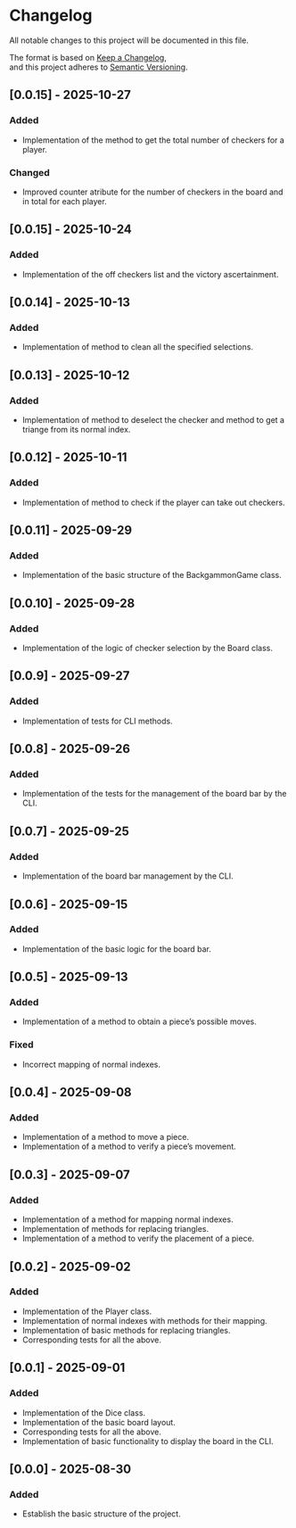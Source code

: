 # Changelog

All notable changes to this project will be documented in this file.  

The format is based on [Keep a Changelog](https://keepachangelog.com/en/1.1.0/),  
and this project adheres to [Semantic Versioning](https://semver.org/spec/v2.0.0.html).

## [0.0.15] - 2025-10-27

### Added
- Implementation of the method to get the total number of checkers for a player.

### Changed
- Improved counter atribute for the number of checkers in the board and in total for each player.


## [0.0.15] - 2025-10-24

### Added
- Implementation of the off checkers list and the victory ascertainment.

## [0.0.14] - 2025-10-13

### Added
- Implementation of method to clean all the specified selections.

## [0.0.13] - 2025-10-12

### Added
- Implementation of method to deselect the checker and method to get a triange from its normal index.

## [0.0.12] - 2025-10-11

### Added
- Implementation of method to check if the player can take out checkers.

## [0.0.11] - 2025-09-29

### Added
- Implementation of the basic structure of the BackgammonGame class.

## [0.0.10] - 2025-09-28

### Added
- Implementation of the logic of checker selection by the Board class.

## [0.0.9] - 2025-09-27

### Added
- Implementation of tests for CLI methods.

## [0.0.8] - 2025-09-26

### Added
- Implementation of the tests for the management of the board bar by the CLI.

## [0.0.7] - 2025-09-25

### Added
- Implementation of the board bar management by the CLI.

## [0.0.6] - 2025-09-15

### Added
- Implementation of the basic logic for the board bar.

## [0.0.5] - 2025-09-13

### Added
- Implementation of a method to obtain a piece’s possible moves.

### Fixed
- Incorrect mapping of normal indexes.

## [0.0.4] - 2025-09-08

### Added
- Implementation of a method to move a piece.
- Implementation of a method to verify a piece’s movement.

## [0.0.3] - 2025-09-07

### Added
- Implementation of a method for mapping normal indexes.
- Implementation of methods for replacing triangles.
- Implementation of a method to verify the placement of a piece.

## [0.0.2] - 2025-09-02

### Added
- Implementation of the Player class.
- Implementation of normal indexes with methods for their mapping.
- Implementation of basic methods for replacing triangles.
- Corresponding tests for all the above.

## [0.0.1] - 2025-09-01

### Added
- Implementation of the Dice class.
- Implementation of the basic board layout.
- Corresponding tests for all the above.
- Implementation of basic functionality to display the board in the CLI.

## [0.0.0] - 2025-08-30

### Added
- Establish the basic structure of the project.